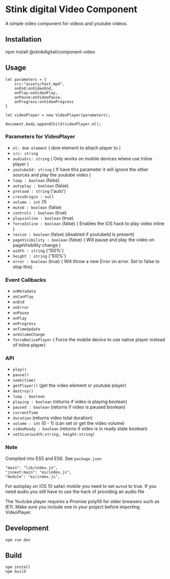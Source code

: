 # Stink digital Video Component
A simple video component for videos and youtube videos.


## Installation
npm install @stinkdigital/component-video

## Usage
```
let parameters = {
	src:"assets/test.mp4",
	onEnd:onVideoEnd,
	onPlay:onVideoPlay,
	onPause:onVideoPause,
	onProgress:onVideoProgress
}

let videoPlayer = new VideoPlayer(parameters);

document.body.appendChild(videoPlayer.el);
```

### Parameters for VideoPlayer
 - `el: dom element` ( dom element to attach player to )
 - `src: string`
 - `audioSrc: string`  ( Only works on mobile devices where use Inline player )
 - `youtubeId: string`  ( If have this parameter it will ignore the other sources and play the youtube video )
 - `loop : boolean` (false)
 - `autoplay : boolean` (false)
 - `preload : string` ('auto')
 - `crossOrigin : null`
 - `volume : int` (1)
 - `muted : boolean` (false)
 - `controls : boolean` (true)
 - `playsinline : boolean` (true)
 - `forceInline : boolean` (false) ( Enables the iOS hack to play video inline )
 - `resize : boolean` (false) (disabled if youtubeId is present)
 - `pageVisibility : boolean` (false) ( Will pause and play the video on pageVisibility change )
 - `width : string` ('100%')
 - `height : string` ('100%')
 - `error : boolean` (true) ( Will throw a new Error on error. Set to false to stop this)


 ### Event Callbacks
 - `onMetadata`
 - `onCanPlay`
 - `onEnd`
 - `onError`
 - `onPause`
 - `onPlay`
 - `onProgress`
 - `onTimeUpdate`
 - `onVolumeChange`
 - `forceNativePlayer` ( Force the mobile device to use native player instead of Inline player)


### API
 - `play()`
 - `pause()`
 - `seek(time)`
 - `getPlayer()` (get the video element or youtube player)
 - `destroy()`
 - `loop : boolean`
 - `playing : boolean` (returns if video is playing boolean)
 - `paused : boolean` (returns if video is paused boolean)
 - `currentTime`
 - `duration` (returns video total duration)
 - `volume : int` (0 - 1) (can set or get the video volume)
 - `videoReady : boolean` (returns if video is in ready state boolean)
 - `setSize(width:string, height:string)`

### Note
Compiled into ES5 and ES6. See `package.json`

	"main": "lib/index.js",
	"jsnext:main": "es/index.js",
	"module": "es/index.js",

For autoplay on iOS 10 safari mobile you need to set `muted` to true.
If you need audio you still have to use the hack of providing an audio file

The Youtube player requires a Promise polyfill for older browsers such as IE11. Make sure you include one in your project before importing VideoPlayer.

## Development
```
npm run dev
```

## Build
```
npm install
npm build
```
